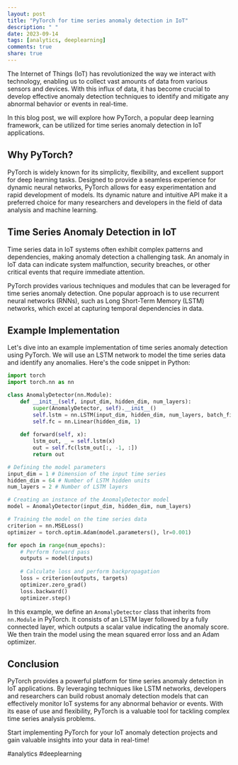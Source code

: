 ```yaml
---
layout: post
title: "PyTorch for time series anomaly detection in IoT"
description: " "
date: 2023-09-14
tags: [analytics, deeplearning]
comments: true
share: true
---
```


The Internet of Things (IoT) has revolutionized the way we interact with technology, enabling us to collect vast amounts of data from various sensors and devices. With this influx of data, it has become crucial to develop effective anomaly detection techniques to identify and mitigate any abnormal behavior or events in real-time. 

In this blog post, we will explore how PyTorch, a popular deep learning framework, can be utilized for time series anomaly detection in IoT applications. 

## Why PyTorch?

PyTorch is widely known for its simplicity, flexibility, and excellent support for deep learning tasks. Designed to provide a seamless experience for dynamic neural networks, PyTorch allows for easy experimentation and rapid development of models. Its dynamic nature and intuitive API make it a preferred choice for many researchers and developers in the field of data analysis and machine learning.

## Time Series Anomaly Detection in IoT

Time series data in IoT systems often exhibit complex patterns and dependencies, making anomaly detection a challenging task. An anomaly in IoT data can indicate system malfunction, security breaches, or other critical events that require immediate attention.

PyTorch provides various techniques and modules that can be leveraged for time series anomaly detection. One popular approach is to use recurrent neural networks (RNNs), such as Long Short-Term Memory (LSTM) networks, which excel at capturing temporal dependencies in data.

## Example Implementation

Let's dive into an example implementation of time series anomaly detection using PyTorch. We will use an LSTM network to model the time series data and identify any anomalies. Here's the code snippet in Python:

```python
import torch
import torch.nn as nn

class AnomalyDetector(nn.Module):
    def __init__(self, input_dim, hidden_dim, num_layers):
        super(AnomalyDetector, self).__init__()
        self.lstm = nn.LSTM(input_dim, hidden_dim, num_layers, batch_first=True)
        self.fc = nn.Linear(hidden_dim, 1)
    
    def forward(self, x):
        lstm_out, _ = self.lstm(x)
        out = self.fc(lstm_out[:, -1, :])
        return out

# Defining the model parameters
input_dim = 1 # Dimension of the input time series
hidden_dim = 64 # Number of LSTM hidden units
num_layers = 2 # Number of LSTM layers

# Creating an instance of the AnomalyDetector model
model = AnomalyDetector(input_dim, hidden_dim, num_layers)

# Training the model on the time series data
criterion = nn.MSELoss()
optimizer = torch.optim.Adam(model.parameters(), lr=0.001)

for epoch in range(num_epochs):
    # Perform forward pass
    outputs = model(inputs)
    
    # Calculate loss and perform backpropagation
    loss = criterion(outputs, targets)
    optimizer.zero_grad()
    loss.backward()
    optimizer.step()
```

In this example, we define an `AnomalyDetector` class that inherits from `nn.Module` in PyTorch. It consists of an LSTM layer followed by a fully connected layer, which outputs a scalar value indicating the anomaly score. We then train the model using the mean squared error loss and an Adam optimizer.

## Conclusion

PyTorch provides a powerful platform for time series anomaly detection in IoT applications. By leveraging techniques like LSTM networks, developers and researchers can build robust anomaly detection models that can effectively monitor IoT systems for any abnormal behavior or events. With its ease of use and flexibility, PyTorch is a valuable tool for tackling complex time series analysis problems.

Start implementing PyTorch for your IoT anomaly detection projects and gain valuable insights into your data in real-time!

#analytics #deeplearning
